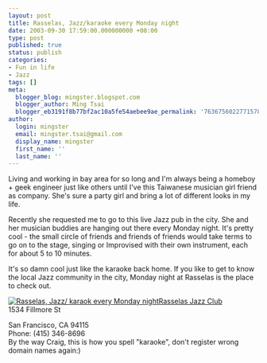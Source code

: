 ```yaml
---
layout: post
title: Rasselas, Jazz/karaoke every Monday night
date: 2003-09-30 17:59:00.000000000 +08:00
type: post
published: true
status: publish
categories:
- Fun in life
- Jazz
tags: []
meta:
  blogger_blog: mingster.blogspot.com
  blogger_author: Ming Tsai
  blogger_eb3191f8b77bf2ac10a5fe54aebee9ae_permalink: '7636756022771578545'
author:
  login: mingster
  email: mingster.tsai@gmail.com
  display_name: mingster
  first_name: ''
  last_name: ''
---
```

<p>Living and working in bay area for so long and I'm always being a homeboy + geek engineer just like others until I've this Taiwanese musician girl friend as company. She's sure a party girl and bring a lot of different looks in my life.</p>
<p>Recently she requested me to go to this live Jazz pub in the city. She and her musician buddies are hanging out there every Monday night. It's pretty cool - the small circle of friends and friends of friends would take terms to go on to the stage, singing or Improvised with their own instrument, each for about 5 to 10 minutes.</p>
<p>It's so damn cool just like the karaoke back home. If you like to get to know the local Jazz community in the city, Monday night at Rasselas is the place to check out.</p>
<p><a href="http://bp0.blogger.com/_i0VzdspWXjI/Rwip7jnkxJI/AAAAAAAAAKo/KdoUINGmRQA/s320/Picture+025.jpg"><img id="BLOGGER_PHOTO_ID_5118527817145173138" alt="Rasselas, Jazz/ karaok every Monday night" src="/img/Picture+025.jpg" border="0" />Rasselas Jazz Club</a><br />1534 Fillmore St
<div>San Francisco, CA 94115</div>
<div>Phone: (415) 346-8696 </div>
<div></div>
<div>By the way Craig, this is how you spell "karaoke", don't register wrong domain names again:)</div>
